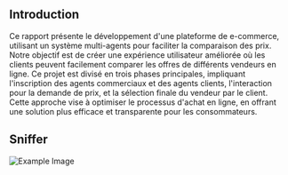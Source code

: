 ## Introduction

Ce rapport présente le développement d'une plateforme de e-commerce, utilisant un système multi-agents pour faciliter la comparaison des prix. 
Notre objectif est de créer une expérience utilisateur améliorée où les clients peuvent facilement comparer les offres de différents vendeurs en ligne. 
Ce projet est divisé en trois phases principales, impliquant l'inscription des agents commerciaux et des agents clients, l'interaction pour la demande de prix, 
et la sélection finale du vendeur par le client. 
Cette approche vise à optimiser le processus d'achat en ligne, en offrant une solution plus efficace et transparente pour les consommateurs.

## Sniffer
![Example Image](C:/Users/Lenovo/Downloads/sniffer.png)


